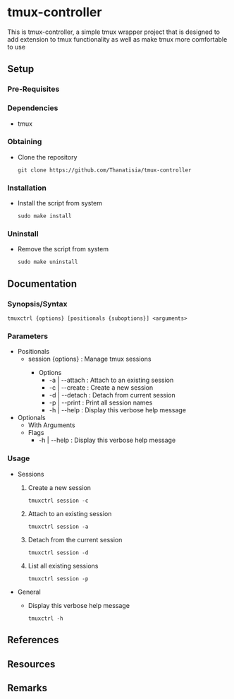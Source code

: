 # tmux-controller

This is tmux-controller, a simple tmux wrapper project that is designed to add extension to tmux functionality as well as
make tmux more comfortable to use

## Setup
### Pre-Requisites

### Dependencies
+ tmux

### Obtaining
- Clone the repository
    ```console
    git clone https://github.com/Thanatisia/tmux-controller
    ```

### Installation
- Install the script from system
    ```console
    sudo make install
    ```

### Uninstall
- Remove the script from system
    ```console
    sudo make uninstall
    ```

## Documentation
### Synopsis/Syntax
```console
tmuxctrl {options} [positionals {suboptions}] <arguments>
```

### Parameters
- Positionals
    - session {options} <arguments> : Manage tmux sessions
        - Options
            + -a | --attach : Attach to an existing session
            + -c | --create : Create a new session
            + -d | --detach : Detach from current session
            + -p | --print : Print all session names
            + -h | --help : Display this verbose help message
- Optionals
    - With Arguments
    - Flags
        + -h | --help : Display this verbose help message

### Usage
- Sessions
    1. Create a new session
        ```console
        tmuxctrl session -c
        ```
    2. Attach to an existing session
        ```console
        tmuxctrl session -a
        ```
    3. Detach from the current session
        ```console
        tmuxctrl session -d
        ```
    4. List all existing sessions
        ```console
        tmuxctrl session -p
        ```

- General
    + Display this verbose help message
        ```console
        tmuxctrl -h
        ```

## References

## Resources

## Remarks
